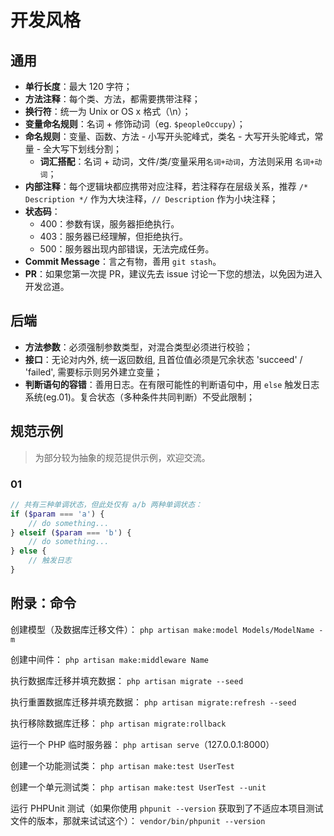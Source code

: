 # 开发风格

## 通用

 - **单行长度**：最大 120 字符；
 - **方法注释**：每个类、方法，都需要携带注释；
 - **换行符**：统一为 Unix or OS x 格式（\n）；
 - **变量命名规则**：名词 + 修饰动词（eg. `$peopleOccupy`）；
 - **命名规则**：变量、函数、方法 - 小写开头驼峰式，类名 - 大写开头驼峰式，常量 - 全大写下划线分割；
     - **词汇搭配**：名词 + 动词，文件/类/变量采用`名词+动词`，方法则采用 `名词+动词`；
 - **内部注释**：每个逻辑块都应携带对应注释，若注释存在层级关系，推荐 `/* Description */` 作为大块注释，`// Description` 作为小块注释；
 - **状态码**：
     - 400：参数有误，服务器拒绝执行。
     - 403：服务器已经理解，但拒绝执行。
     - 500：服务器出现内部错误，无法完成任务。
 - **Commit Message**：言之有物，善用 `git stash`。
  - **PR**：如果您第一次提 PR，建议先去 issue 讨论一下您的想法，以免因为进入开发岔道。

## 后端

 - **方法参数**：必须强制参数类型，对混合类型必须进行校验；
 - **接口**：无论对内外, 统一返回数组, 且首位值必须是冗余状态 'succeed' / 'failed', 需要标示则另外建立变量；
 - **判断语句的容错**：善用日志。在有限可能性的判断语句中，用 `else` 触发日志系统(eg.01)。复合状态（多种条件共同判断）不受此限制；

## 规范示例

> 为部分较为抽象的规范提供示例，欢迎交流。

### 01

```php
// 共有三种单调状态，但此处仅有 a/b 两种单调状态：
if ($param === 'a') {
    // do something...
} elseif ($param === 'b') {
    // do something...
} else {
    // 触发日志
}
```

## 附录：命令

创建模型（及数据库迁移文件）：
`php artisan make:model Models/ModelName -m`

创建中间件：
`php artisan make:middleware Name`

执行数据库迁移并填充数据：
`php artisan migrate --seed`

执行重置数据库迁移并填充数据：
`php artisan migrate:refresh --seed`

执行移除数据库迁移：
`php artisan migrate:rollback`

运行一个 PHP 临时服务器：
`php artisan serve`（127.0.0.1:8000）

创建一个功能测试类：
`php artisan make:test UserTest`

创建一个单元测试类：
`php artisan make:test UserTest --unit`

运行 PHPUnit 测试（如果你使用 `phpunit --version` 获取到了不适应本项目测试文件的版本，那就来试试这个）：
`vendor/bin/phpunit --version`
